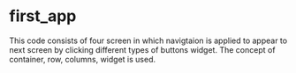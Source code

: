 # first_app
This code consists of four screen in which navigtaion is applied to appear to next screen by clicking different types of buttons widget.
The concept of container, row, columns, widget is used.
